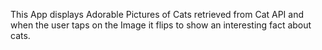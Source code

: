 This App displays Adorable Pictures of Cats retrieved from Cat API and when the user taps on the Image it flips to show an interesting fact about cats.
